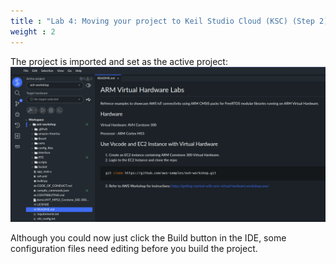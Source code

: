 ```yaml
---
title : "Lab 4: Moving your project to Keil Studio Cloud (KSC) (Step 2)"
weight : 2
---
```


The project is imported and set as the active project:
  ![AWS MQTT Demo project opened and set active](/static/avh_in_ksc.png)

Although you could now just click the Build button in the IDE, some configuration files need editing before you build the project.

